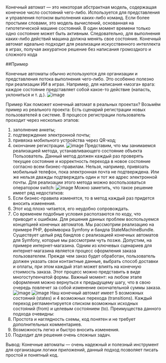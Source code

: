 Конечный автомат — это некоторая абстрактная модель, содержащая конечное число состояний чего-либо. Используется для представления и управления потоком выполнения каких-либо команд. Если более простыми словами, это модель вычислений, основанная на гипотетической машине состояний. В один момент времени только одно состояние может быть активным. Следовательно, для выполнения каких-либо действий машина должна менять свое состояние. 
Конечный автомат идеально подходит для реализации искусственного интеллекта в играх, получая аккуратное решение без написания громоздкого и сложного кода

##Пример

Конечные автоматы обычно используются для организации и представления потока выполнения чего-либо. Это особенно полезно при реализации ИИ в играх. Например, для написания «мозга» врага: каждое состояние представляет собой какое-то действие (напасть, уклониться и т. д.).
![image](https://user-images.githubusercontent.com/73786123/121691845-e47fd500-cae0-11eb-8608-5ce20e90d12c.png)

Пример
Как поможет конечный автомат в реальных проектах?
Возьмём пример из реального проекта: Есть сценарий регистрации новых пользователей в системе. В процессе регистрации пользователь проходит через несколько этапов:
1.	заполнение анкеты;
2.	подтверждение электронной почты;
3.	привязка мобильного устройства через QR-код;
4.	окончание регистрации.
![image](https://user-images.githubusercontent.com/73786123/121691982-06795780-cae1-11eb-88da-c397e2cb8e02.png)
Представим, что мы занимаемся реализацией метода, устанавливающего состояние объекта Пользователь. Данный метод должен каждый раз проверять текущее состояние и корректность перехода в новое состояние согласно всем бизнес-правилам. Нельзя, например, привязать мобильный телефон, пока электронная почта не подтверждена. Или же нельзя дважды подтверждать один и тот же адрес электронной почты. Для реализации этого метода можно воспользоваться оператором switch:
![image](https://user-images.githubusercontent.com/73786123/121692010-1133ec80-cae1-11eb-96af-2688973a0d8e.png)
Можно заметить, что такое решение имеет ряд недостатков:
1.	Если бизнес-правила изменятся, то в метод каждый раз придется вносить изменения.
2.	Этот код плохо читается, его неудобно сопровождать.
3.	Со временем подобные условия расползаются по коду, что приводит к ошибкам.
Для решения данных проблем воспользуемся концепцией конечных автоматов. 
Мы рассмотрим реализацию на примере PHP, фреймворка Symfony и бандла StateMachineBundle. Существует целый ряд бандлов с реализацией конечных автоматов для Symfony, которые мы рассмотрим чуть позже.
Допустим, на примере интернет-магазина. Одним из ключевых сценариев для интернет-магазина является процесс оформления заказа пользователем. Прежде чем заказ будет обработан, пользователь должен указать свои контактные данные, выбрать способ доставки и оплаты, при этом каждый этап может влиять на конечную стоимость заказа.
Этот процесс можно представить в виде многоступенчатой формы. Важный момент: на любом этапе оформления можно вернуться к предыдущему шагу, что в свою очередь повлечет за собой изменение окончательной суммы заказа.
![image](https://user-images.githubusercontent.com/73786123/121692038-1a24be00-cae1-11eb-9414-1f73be7abe42.png)
![image](https://user-images.githubusercontent.com/73786123/121692051-1d1fae80-cae1-11eb-86a9-0a186d430ef0.png)
Наш конечный автомат имеет 5 возможных состояний (states) и 4 возможных перехода (transitions). Каждый переход регламентируется списком возможных исходных состояний (from) и целевым состоянием (to).
Преимущества данного подхода очевидны:
1.	Простота и наглядность схемы, код понятен и не требует дополнительных комментариев.
2.	Возможность легко и быстро вносить изменения.
3.	Подходит для решения очень сложных задач.

Вывод: 
Конечные автоматы — очень надежный и полезный инструмент для организации логики приложений, данный подход позволяет писать простой и понятный код.
